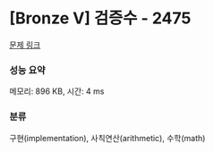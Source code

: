 # [Bronze V] 검증수 - 2475 

[문제 링크](https://www.acmicpc.net/problem/2475) 

### 성능 요약

메모리: 896 KB, 시간: 4 ms

### 분류

구현(implementation), 사칙연산(arithmetic), 수학(math)

